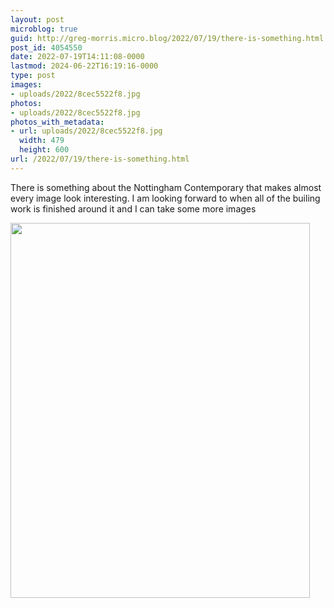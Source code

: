 ```yaml
---
layout: post
microblog: true
guid: http://greg-morris.micro.blog/2022/07/19/there-is-something.html
post_id: 4054550
date: 2022-07-19T14:11:08-0000
lastmod: 2024-06-22T16:19:16-0000
type: post
images:
- uploads/2022/8cec5522f8.jpg
photos:
- uploads/2022/8cec5522f8.jpg
photos_with_metadata:
- url: uploads/2022/8cec5522f8.jpg
  width: 479
  height: 600
url: /2022/07/19/there-is-something.html
---
```

There is something about the Nottingham Contemporary that makes almost every image look interesting. I am looking forward to when all of the builing work is finished around it and I can take some more images 

<img src="uploads/2022/8cec5522f8.jpg" width="479" height="600" alt="" />
